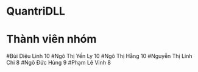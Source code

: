 # QuantriDLL
# Thành viên nhóm
   #Bùi Diệu Linh 10
   #Ngô Thị Yến Ly 10
   #Ngô Thị Hằng 10
   #Nguyễn Thị Linh Chi 8
   #Ngô Đức Hùng 9
   #Phạm Lê Vinh 8
